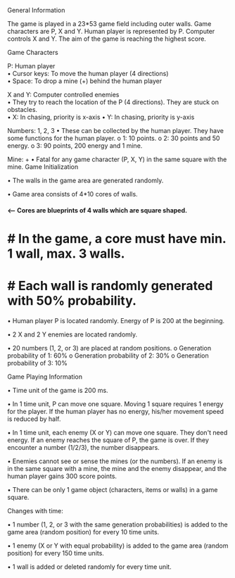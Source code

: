 
General Information

The game is played in a 23*53 game field including outer walls. Game characters are P, X and Y. Human player is represented by P. Computer controls X and Y. The aim of the game is reaching the highest score.


Game Characters

P: Human player   
•	Cursor keys: To move the human player (4 directions)   
•	Space: To drop a mine (+) behind the human player

X and Y: Computer controlled enemies   
•	They try to reach the location of the P (4 directions). They are stuck on obstacles.    
•	X: In chasing, priority is x-axis
•	Y: In chasing, priority is y-axis

Numbers: 1, 2, 3
•	These can be collected by the human player. They have some functions for the human player.
o	1: 10 points.
o	2: 30 points and 50 energy.
o	3: 90 points, 200 energy and 1 mine.    

Mine: +
•	Fatal for any game character (P, X, Y) in the same square with the mine.
Game Initialization

•	The walls in the game area are generated randomly. 

•	Game area consists of 4*10 cores of walls.  

#### <-- Cores are blueprints of 4 walls which are square shaped. 
#  #     In the game, a core must have min. 1 wall, max. 3 walls. 
#  #     Each wall is randomly generated with 50% probability.
####

•	Human player P is located randomly. Energy of P is 200 at the beginning.

•	2 X and 2 Y enemies are located randomly. 

•	20 numbers (1, 2, or 3) are placed at random positions.
o	Generation probability of 1: 60%
o	Generation probability of 2: 30%
o	Generation probability of 3: 10%



Game Playing Information

•	Time unit of the game is 200 ms.

•	In 1 time unit, P can move one square. Moving 1 square requires 1 energy for the player.
If the human player has no energy, his/her movement speed is reduced by half.

•	In 1 time unit, each enemy (X or Y) can move one square. They don't need energy. If an enemy reaches the square of P, the game is over. If they encounter a number (1/2/3), the number disappears.

•	Enemies cannot see or sense the mines (or the numbers). If an enemy is in the same square with a mine, the mine and the enemy disappear, and the human player gains 300 score points. 

•	There can be only 1 game object (characters, items or walls) in a game square.


Changes with time:

•	1 number (1, 2, or 3 with the same generation probabilities) is added to the game area (random position) for every 10 time units. 

•	1 enemy (X or Y with equal probability) is added to the game area (random position) for every 150 time units. 

•	1 wall is added or deleted randomly for every time unit.

